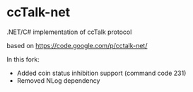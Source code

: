 ccTalk-net
==========

.NET/C# implementation of ccTalk protocol

based on https://code.google.com/p/cctalk-net/

In this fork:

* Added coin status inhibition support (command code 231)   
* Removed NLog dependency
